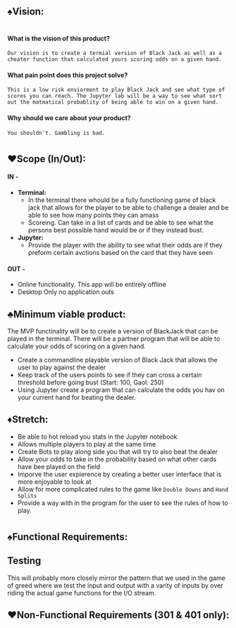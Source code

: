 ## **♠Vision:**
#
#### What is the vision of this product?
    Our vision is to create a termial version of Black Jack as well as a cheater function that calculated yours scoring odds on a given hand.

#### What pain point does this project solve?
    This is a low risk enviorment to play Black Jack and see what type of scores you can reach. The Jupyter lab will be a way to see what sort out the matmatical probablity of being able to win on a given hand.
    
#### Why should we care about your product?
    You shouldn't. Gambling is bad.
#
## **♥Scope (In/Out):**

#### IN - 
* **Terminal:**
    * In the terminal there whould be a fully functioning game of black jack that allows for the player to be able to challenge a dealer and be able to see how many points they can amass
    * Scoreing. Can take in a list of cards and be able to see what the persons best possible hand would be or if they instead bust.
* **Jupyter:**
    * Provide the player with the ability to see what their odds are if they preform certain avctions based on the card that they have seen

#### OUT - 
* Online functionality. This app will be entirely offline
* Desktop Only no application outs
  
## **♣Minimum viable product:**
The MVP functinality will be to create a version of BlackJack that can be played in the terminal. There will be a partner program that will be able to calculate your odds of scoring on a given hand.
* Create a commandline playable version of Black Jack that allows the user to play against the dealer
* Keep track of the users points to see if they can cross a certain threshold before going bust (Start: 100, Gaol: 250)
* Using Jupyter create a program that can calculate the odds you hav on your current hand for beating the dealer.

## **♦Stretch:**
* Be able to hot reload you stats in the Jupyter notebook
* Allows multiple players to play at the same time
* Create Bots to play along side you that will try to also beat the dealer
* Allow your odds to take in the probability based on what other cards have bee played on the field
* Imporve the user expierence by creating a better user interface that is more enjoyable to look at
* Allow for more complicated rules to the game like `Double Downs` and `Hand Splits`
* Provide a way with in the program for the user to see the rules of how to play.
#
## **♠Functional Requirements:**
## **Testing**
This will probably more closely mirror the pattern that we used in the game of greed where we test the input and output with a varity of inputs by over riding the actual game functions for the I/O stream.

## **♥Non-Functional Requirements (301 & 401 only):**
